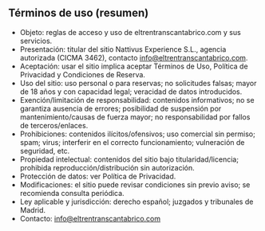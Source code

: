 ## Términos de uso (resumen)
- Objeto: reglas de acceso y uso de eltrentranscantabrico.com y sus servicios.
- Presentación: titular del sitio Nattivus Experience S.L., agencia autorizada (CICMA 3462), contacto info@eltrentranscantabrico.com.
- Aceptación: usar el sitio implica aceptar Términos de Uso, Política de Privacidad y Condiciones de Reserva.
- Uso del sitio: uso personal o para reservas; no solicitudes falsas; mayor de 18 años y con capacidad legal; veracidad de datos introducidos.
- Exención/limitación de responsabilidad: contenidos informativos; no se garantiza ausencia de errores; posibilidad de suspensión por mantenimiento/causas de fuerza mayor; no responsabilidad por fallos de terceros/enlaces.
- Prohibiciones: contenidos ilícitos/ofensivos; uso comercial sin permiso; spam; virus; interferir en el correcto funcionamiento; vulneración de seguridad, etc.
- Propiedad intelectual: contenidos del sitio bajo titularidad/licencia; prohibida reproducción/distribución sin autorización.
- Protección de datos: ver Política de Privacidad.
- Modificaciones: el sitio puede revisar condiciones sin previo aviso; se recomienda consulta periódica.
- Ley aplicable y jurisdicción: derecho español; juzgados y tribunales de Madrid.
- Contacto: info@eltrentranscantabrico.com

